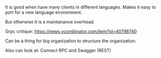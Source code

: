 It is good when have many clients in different languages.
Makes it easy to port for a new language environment.

But otherwise it is a maintanance overhead. 

Grpc critique:
https://news.ycombinator.com/item?id=40798740

Can be a thing for big organization to structure 
the organization.


Also can look at: Connect RPC and Swagger (REST)


